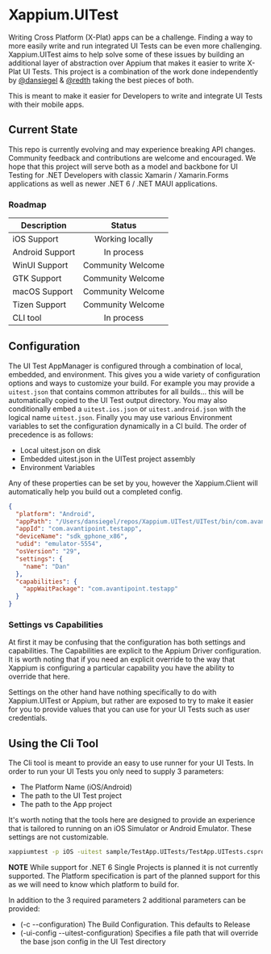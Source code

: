 # Xappium.UITest

Writing Cross Platform (X-Plat) apps can be a challenge. Finding a way to more easily write and run integrated UI Tests can be even more challenging. Xappium.UITest aims to help solve some of these issues by building an additional layer of abstraction over Appium that makes it easier to write X-Plat UI Tests. This project is a combination of the work done independently by [@dansiegel](https://github.com/sponsors/dansiegel) & [@redth](https://github.com/redth) taking the best pieces of both.

This is meant to make it easier for Developers to write and integrate UI Tests with their mobile apps.

## Current State

This repo is currently evolving and may experience breaking API changes. Community feedback and contributions are welcome and encouraged. We hope that this project will serve both as a model and backbone for UI Testing for .NET Developers with classic Xamarin / Xamarin.Forms applications as well as newer .NET 6 / .NET MAUI applications.

### Roadmap

| Description | Status |
|-------------|:------:|
| iOS Support | Working locally |
| Android Support | In process |
| WinUI Support | Community Welcome |
| GTK Support | Community Welcome |
| macOS Support | Community Welcome |
| Tizen Support | Community Welcome |
| CLI tool | In process |

## Configuration

The UI Test AppManager is configured through a combination of local, embedded, and environment. This gives you a wide variety of configuration options and ways to customize your build. For example you may provide a `uitest.json` that contains common attributes for all builds... this will be automatically copied to the UI Test output directory. You may also conditionally embed a `uitest.ios.json` or `uitest.android.json` with the logical name `uitest.json`. Finally you may use various Environment variables to set the configuration dynamically in a CI build. The order of precedence is as follows:

- Local uitest.json on disk
- Embedded uitest.json in the UITest project assembly
- Environment Variables

Any of these properties can be set by you, however the Xappium.Client will automatically help you build out a completed config.

```json
{
  "platform": "Android",
  "appPath": "/Users/dansiegel/repos/Xappium.UITest/UITest/bin/com.avantipoint.testapp-Signed.apk",
  "appId": "com.avantipoint.testapp",
  "deviceName": "sdk_gphone_x86",
  "udid": "emulator-5554",
  "osVersion": "29",
  "settings": {
    "name": "Dan"
  },
  "capabilities": {
    "appWaitPackage": "com.avantipoint.testapp"
  }
}
```

### Settings vs Capabilities

At first it may be confusing that the configuration has both settings and capabilities. The Capabilities are explicit to the Appium Driver configuration. It is worth noting that if you need an explicit override to the way that Xappium is configuring a particular capability you have the ability to override that here.

Settings on the other hand have nothing specifically to do with Xappium.UITest or Appium, but rather are exposed to try to make it easier for you to provide values that you can use for your UI Tests such as user credentials.

## Using the Cli Tool

The Cli tool is meant to provide an easy to use runner for your UI Tests. In order to run your UI Tests you only need to supply 3 parameters:

- The Platform Name (iOS/Android)
- The path to the UI Test project
- The path to the App project

It's worth noting that the tools here are designed to provide an experience that is tailored to running on an iOS Simulator or Android Emulator. These settings are not customizable.

```bash
xappiumtest -p iOS -uitest sample/TestApp.UITests/TestApp.UITests.csproj -app sample/TestApp.iOS/TestApp.iOS.csproj
```

**NOTE** While support for .NET 6 Single Projects is planned it is not currently supported. The Platform specification is part of the planned support for this as we will need to know which platform to build for.

In addition to the 3 required parameters 2 additional parameters can be provided:

- (-c --configuration) The Build Configuration. This defaults to Release
- (-ui-config --uitest-configuration) Specifies a file path that will override the base json config in the UI Test directory
